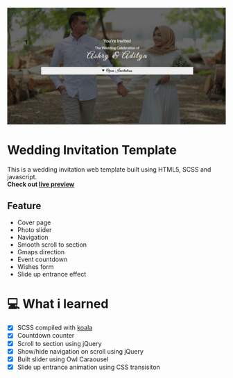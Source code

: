 ![banner](banner.PNG)<br>
# Wedding Invitation Template
This is a wedding invitation web template built using HTML5, SCSS and javascript.<br>
**Check out [live preview](https://devvma.github.io/WebTemplates-WeddingInvitation/)**

## Feature
* Cover page
* Photo slider
* Navigation
* Smooth scroll to section
* Gmaps direction
* Event countdown
* Wishes form
* Slide up entrance effect

# :computer: What i learned
- [x] SCSS compiled with [koala](http://koala-app.com/)
- [x] Countdown counter
- [x] Scroll to section using jQuery
- [x] Show/hide navigation on scroll using jQuery
- [x] Built slider using Owl Caraousel
- [x] Slide up entrance animation using CSS transisiton
